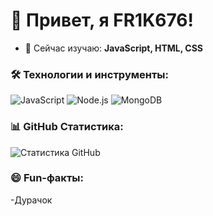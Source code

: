 # 👋 Привет, я FR1K676!
- 🌱 Сейчас изучаю: **JavaScript, HTML, CSS**
### 🛠 Технологии и инструменты:
![JavaScript](https://img.shields.io/badge/-JavaScript-333?style=flat&logo=javascript)
![Node.js](https://img.shields.io/badge/-Node.js-333?style=flat&logo=node.js)
![MongoDB](https://img.shields.io/badge/-MongoDB-333?style=flat&logo=mongodb)
### 📊 GitHub Статистика:
![Статистика GitHub](https://github-readme-stats.vercel.app/api?username=FR1K676&show_icons=true&theme=radical)
### 😄 Fun-факты:
-Дурачок

